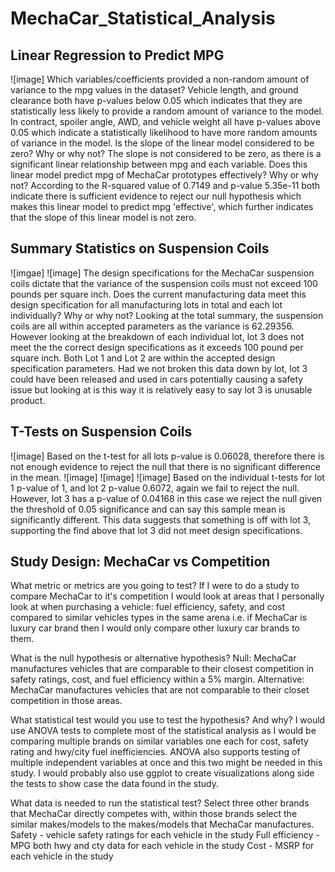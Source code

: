 # MechaCar_Statistical_Analysis

## Linear Regression to Predict MPG
![image]
Which variables/coefficients provided a non-random amount of variance to the mpg values in the dataset?
Vehicle length, and ground clearance both have p-values below 0.05 which indicates that they are statistically less likely to provide a random amount of variance to the model. In contract, spoiler angle, AWD, and vehicle weight all have p-values above 0.05 which indicate a statistically likelihood to have more random amounts of variance in the model.
Is the slope of the linear model considered to be zero? Why or why not?
The slope is not considered to be zero, as there is a significant linear relationship between mpg and each variable.
Does this linear model predict mpg of MechaCar prototypes effectively? Why or why not?
According to the R-squared value of 0.7149 and p-value 5.35e-11 both indicate there is sufficient evidence to reject our null hypothesis which makes this linear model to predict mpg 'effective', which further indicates that the slope of this linear model is not zero.

## Summary Statistics on Suspension Coils
![imgae]
![image]
The design specifications for the MechaCar suspension coils dictate that the variance of the suspension coils must not exceed 100 pounds per square inch. Does the current manufacturing data meet this design specification for all manufacturing lots in total and each lot individually? Why or why not?
Looking at the total summary, the suspension coils are all within accepted parameters as the variance is 62.29356. However looking at the breakdown of each individual lot, lot 3 does not meet the the correct design specifications as it exceeds 100 pound per square inch. Both Lot 1 and Lot 2 are within the accepted design specification parameters. Had we not broken this data down by lot, lot 3 could have been released and used in cars potentially causing a safety issue but looking at is this way it is relatively easy to say lot 3 is unusable product. 

## T-Tests on Suspension Coils
![image]
Based on the t-test for all lots p-value is 0.06028, therefore there is not enough evidence to reject the null that there is no significant difference in the mean.
![image]
![image]
![image]
Based on the individual t-tests for lot 1 p-value of 1, and lot 2 p-value 0.6072, again we fail to reject the null. However, lot 3 has a p-value of 0.04168 in this case we reject the null given the threshold of 0.05 significance and can say this sample mean is significantly different.
This data suggests that something is off with lot 3, supporting the find above that lot 3 did not meet design specifications.

## Study Design: MechaCar vs Competition
What metric or metrics are you going to test?
If I were to do a study to compare MechaCar to it's competition I would look at areas that I personally look at when purchasing a vehicle: fuel efficiency, safety, and cost compared to similar vehicles types in the same arena i.e. if MechaCar is luxury car brand then I would only compare other luxury car brands to them. 

What is the null hypothesis or alternative hypothesis?
Null: MechaCar manufactures vehicles that are comparable to their closest competition in safety ratings, cost, and fuel efficiency within a 5% margin.
Alternative: MechaCar manufactures vehicles that are not comparable to their closet competition in those areas.

What statistical test would you use to test the hypothesis? And why? I would use ANOVA tests to complete most of the statistical analysis as I would be comparing multiple brands on similar variables one each for cost, safety rating and hwy/city fuel inefficiencies. ANOVA also supports testing of multiple independent variables at once and this two might be needed in this study. I would probably also use ggplot to create visualizations along side the tests to show case the data found in the study.

What data is needed to run the statistical test? 
Select three other brands that MechaCar directly competes with, within those brands select the similar makes/models to the makes/models that MechaCar manufactures.
Safety - vehicle safety ratings for each vehicle in the study
Full efficiency - MPG both hwy and cty data for each vehicle in the study
Cost - MSRP for each vehicle in the study